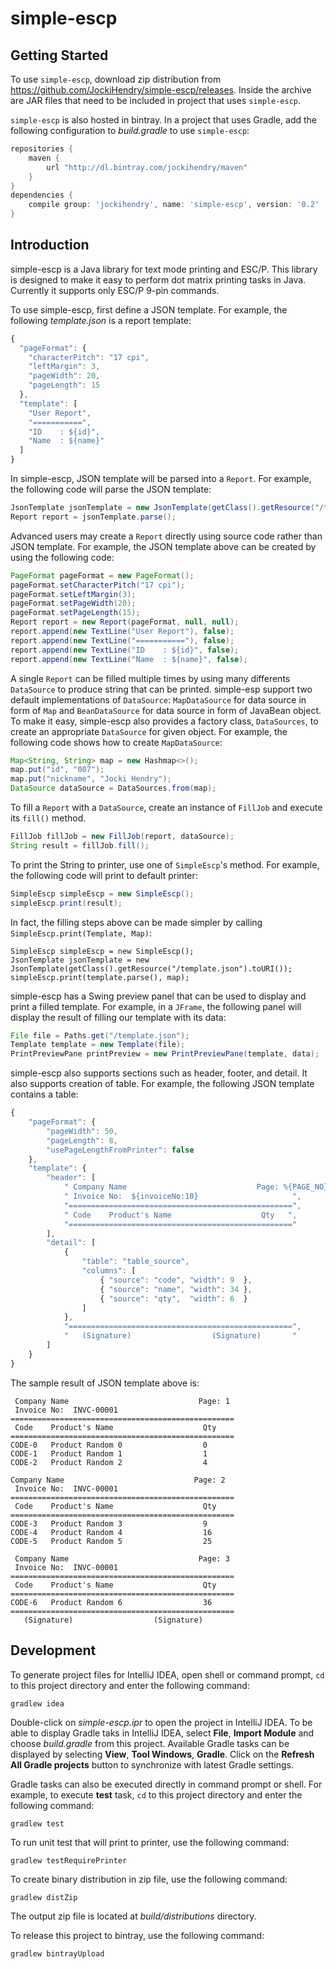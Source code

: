 simple-escp
===========

Getting Started
---------------

To use `simple-escp`, download zip distribution from https://github.com/JockiHendry/simple-escp/releases.  Inside the archive are JAR files that need to be included in project that uses `simple-escp`.

`simple-escp` is also hosted in bintray.  In a project that uses Gradle, add the following configuration to *build.gradle* to use `simple-escp`:

```groovy
repositories {
    maven {
        url "http://dl.bintray.com/jockihendry/maven"
    }
}
dependencies {
    compile group: 'jockihendry', name: 'simple-escp', version: '0.2'
}
```

Introduction
------------

simple-escp is a Java library for text mode printing and ESC/P. This library is designed to make it easy to perform dot matrix printing tasks in Java.  Currently it supports only ESC/P 9-pin commands.

To use simple-escp, first define a JSON template.  For example, the following _template.json_ is a report template:

```javascript
{
  "pageFormat": {
    "characterPitch": "17 cpi",
    "leftMargin": 3,
    "pageWidth": 20,
    "pageLength": 15
  },  
  "template": [
    "User Report",
    "===========",
    "ID    : ${id}",
    "Name  : ${name}"
  ]
}
```

In simple-escp, JSON template will be parsed into a `Report`.  For example, the following code will parse the JSON template:
  
```java
JsonTemplate jsonTemplate = new JsonTemplate(getClass().getResource("/template.json").toURI());
Report report = jsonTemplate.parse();
```

Advanced users may create a `Report` directly using source code rather than JSON template.  For example, the JSON template above can be created by using the following code:

```java
PageFormat pageFormat = new PageFormat();
pageFormat.setCharacterPitch("17 cpi");
pageFormat.setLeftMargin(3);
pageFormat.setPageWidth(20);
pageFormat.setPageLength(15);
Report report = new Report(pageFormat, null, null);
report.append(new TextLine("User Report"), false);
report.append(new TextLine("==========="), false);
report.append(new TextLine("ID    : ${id}", false);
report.append(new TextLine("Name  : ${name}", false);
```

A single `Report` can be filled multiple times by using many differents `DataSource` to produce string that can be printed.  simple-esp support two default implementations of `DataSource`: `MapDataSource` for data source in form of `Map` and `BeanDataSource` for data source in form of JavaBean object.  To make it easy, simple-escp also provides a factory class, `DataSources`, to create an appropriate `DataSource` for given object.  For example, the following code shows how to create `MapDataSource`:

```java
Map<String, String> map = new Hashmap<>();
map.put("id", "007");
map.put("nickname", "Jocki Hendry");
DataSource dataSource = DataSources.from(map);
```

To fill a `Report` with a `DataSource`, create an instance of `FillJob` and execute its `fill()` method.

```java
FillJob fillJob = new FillJob(report, dataSource);
String result = fillJob.fill();
```

To print the String to printer, use one of `SimpleEscp`'s method.  For example, the following code will print to default printer:

```java
SimpleEscp simpleEscp = new SimpleEscp();
simpleEscp.print(result);
```

In fact, the filling steps above can be made simpler by calling `SimpleEscp.print(Template, Map)`:

```
SimpleEscp simpleEscp = new SimpleEscp();
JsonTemplate jsonTemplate = new JsonTemplate(getClass().getResource("/template.json").toURI());
simpleEscp.print(template.parse(), map);
```

simple-escp has a Swing preview panel that can be used to display and print a filled template.  For example, in a `JFrame`, the following panel will display the result of filling our template with its data:

```java
File file = Paths.get("/template.json");
Template template = new Template(file);
PrintPreviewPane printPreview = new PrintPreviewPane(template, data);
```

simple-escp also supports sections such as header, footer, and detail.  It also supports creation of table.  For example, the following JSON template contains a table:

```javascript
{
    "pageFormat": {
        "pageWidth": 50,
        "pageLength": 8,
        "usePageLengthFromPrinter": false
    },
    "template": {
        "header": [
            " Company Name                             Page: %{PAGE_NO}",
            " Invoice No:  ${invoiceNo:10}                     ",
            "==================================================",
            " Code    Product's Name                    Qty   ",
            "=================================================="
        ],
        "detail": [
            {
                "table": "table_source",
                "columns": [
                    { "source": "code", "width": 9  },
                    { "source": "name", "width": 34 },
                    { "source": "qty",  "width": 6  }
                ]
            },
            "==================================================",
            "   (Signature)                  (Signature)       "
        ]
    }
}
```

The sample result of JSON template above is:

```
 Company Name                             Page: 1
 Invoice No:  INVC-00001                     
==================================================
 Code    Product's Name                    Qty   
==================================================
CODE-0   Product Random 0                  0     
CODE-1   Product Random 1                  1     
CODE-2   Product Random 2                  4     

Company Name                             Page: 2
 Invoice No:  INVC-00001                     
==================================================
 Code    Product's Name                    Qty   
==================================================
CODE-3   Product Random 3                  9     
CODE-4   Product Random 4                  16    
CODE-5   Product Random 5                  25    

 Company Name                             Page: 3
 Invoice No:  INVC-00001                     
==================================================
 Code    Product's Name                    Qty   
==================================================
CODE-6   Product Random 6                  36       
==================================================
   (Signature)                  (Signature)   
```

Development
-----------

To generate project files for IntelliJ IDEA, open shell or command prompt, `cd` to this project directory and enter the following command:

```
gradlew idea
```

Double-click on _simple-escp.ipr_ to open the project in IntelliJ IDEA.  To be able to display Gradle taks in IntelliJ IDEA, select **File**, **Import Module** and  choose _build.gradle_ from this project.  Available Gradle tasks can be displayed by selecting **View**, **Tool Windows**, **Gradle**.  Click on the **Refresh All Gradle projects** button to synchronize with latest Gradle settings. 

Gradle tasks can also be executed directly in command prompt or shell.  For example, to execute **test** task, `cd` to this project directory and enter the following command:
 
```
gradlew test
```

To run unit test that will print to printer, use the following command:
 
```
gradlew testRequirePrinter 
```
 
To create binary distribution in zip file, use the following command:
 
```
gradlew distZip
```

The output zip file is located at _build/distributions_ directory.

To release this project to bintray, use the following command:

```
gradlew bintrayUpload
```